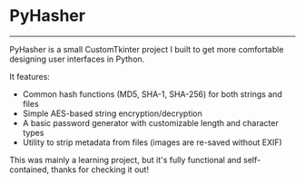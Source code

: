 # PyHasher
----------------------------------------------------------------------------------------------------------------

PyHasher is a small CustomTkinter project I built to get more comfortable designing user interfaces in Python.

It features:
- Common hash functions (MD5, SHA-1, SHA-256) for both strings and files
- Simple AES-based string encryption/decryption
- A basic password generator with customizable length and character types
- Utility to strip metadata from files (images are re-saved without EXIF)

This was mainly a learning project, but it's fully functional and self-contained, thanks for checking it out!

